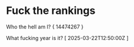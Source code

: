 # Fuck the rankings

Who the hell am I?
{ 14474267 }

What fucking year is it?
[ 2025-03-22T12:50:00Z ]
